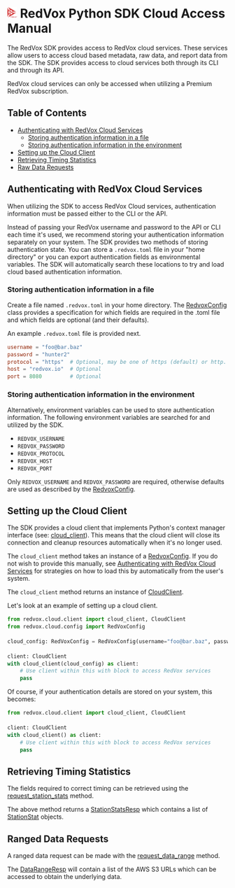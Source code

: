 # <img src="../img/redvox_logo.png" height="25"> **RedVox Python SDK Cloud Access Manual**

The RedVox SDK provides access to RedVox cloud services. These services allow users to access cloud based metadata, raw data, and report data from the SDK. The SDK provides access to cloud services both through its CLI and through its API.

RedVox cloud services can only be accessed when utilizing a Premium RedVox subscription.

## Table of Contents

<!-- toc -->

- [Authenticating with RedVox Cloud Services](#authenticating-with-redvox-cloud-services)
  * [Storing authentication information in a file](#storing-authentication-information-in-a-file)
  * [Storing authentication information in the environment](#storing-authentication-information-in-the-environment)
- [Setting up the Cloud Client](#setting-up-the-cloud-client)
- [Retrieving Timing Statistics](#retrieving-timing-statistics)
- [Raw Data Requests](#raw-data-requests)

<!-- tocstop -->

## Authenticating with RedVox Cloud Services

When utilizing the SDK to access RedVox Cloud services, authentication information must be passed either to the CLI or the API. 

Instead of passing your RedVox username and password to the API or CLI each time it's used, we recommend storing your authentication information separately on your system. The SDK provides two methods of storing authentication state. You can store a `.redvox.toml` file in your "home directory" or you can export authentication fields as environmental variables. The SDK will automatically search these locations to try and load cloud based authentication information.

### Storing authentication information in a file

Create a file named `.redvox.toml` in your home directory. The [RedvoxConfig](https://redvoxinc.github.io/redvox-sdk/api_docs/redvox/cloud/config.html#redvox.cloud.config.RedVoxConfig) class provides a specification for which fields are required in the .toml file and which fields are optional (and their defaults).

An example `.redvox.toml` file is provided next.

```toml
username = "foo@bar.baz"
password = "hunter2"
protocol = "https"  # Optional, may be one of https (default) or http.
host = "redvox.io"  # Optional
port = 8080         # Optional
```

### Storing authentication information in the environment

Alternatively, environment variables can be used to store authentication information. The following environment variables are searched for and utilized by the SDK.

* `REDVOX_USERNAME`
* `REDVOX_PASSWORD`
* `REDVOX_PROTOCOL`
* `REDVOX_HOST`
* `REDVOX_PORT`

Only `REDVOX_USERNAME` and `REDVOX_PASSWORD` are required, otherwise defaults are used as described by the [RedvoxConfig](https://redvoxinc.github.io/redvox-sdk/api_docs/redvox/cloud/config.html#redvox.cloud.config.RedVoxConfig).

## Setting up the Cloud Client

The SDK provides a cloud client that implements Python's context manager interface (see: [cloud_client](https://redvoxinc.github.io/redvox-sdk/api_docs/redvox/cloud/client.html#redvox.cloud.client.cloud_client)). This means that the cloud client will close its connection and cleanup resources automatically when it's no longer used.

The `cloud_client` method takes an instance of a [RedvoxConfig](https://redvoxinc.github.io/redvox-sdk/api_docs/redvox/cloud/config.html#redvox.cloud.config.RedVoxConfig). If you do not wish to provide this manually, see [Authenticating with RedVox Cloud Services](#authenticating-with-redvox-cloud-services) for strategies on how to load this by automatically from the user's system.

The `cloud_client` method returns an instance of [CloudClient](https://redvoxinc.github.io/redvox-sdk/api_docs/redvox/cloud/client.html#redvox.cloud.client.CloudClient). 

Let's look at an example of setting up a cloud client.

```python
from redvox.cloud.client import cloud_client, CloudClient
from redvox.cloud.config import RedVoxConfig

cloud_config: RedVoxConfig = RedVoxConfig(username="foo@bar.baz", password="hunter2")

client: CloudClient
with cloud_client(cloud_config) as client:
    # Use client within this with block to access RedVox services
    pass
```

Of course, if your authentication details are stored on your system, this becomes:

```python
from redvox.cloud.client import cloud_client, CloudClient

client: CloudClient
with cloud_client() as client:
    # Use client within this with block to access RedVox services
    pass
```

## Retrieving Timing Statistics

The fields required to correct timing can be retrieved using the [request_station_stats](https://redvoxinc.github.io/redvox-sdk/api_docs/redvox/cloud/client.html#redvox.cloud.client.CloudClient.request_station_stats) method.

The above method returns a [StationStatsResp](https://redvoxinc.github.io/redvox-sdk/api_docs/redvox/cloud/station_stats.html#redvox.cloud.station_stats.StationStatResp) which contains a list of [StationStat](https://redvoxinc.github.io/redvox-sdk/api_docs/redvox/common/file_statistics.html#redvox.common.file_statistics.StationStat) objects.

## Ranged Data Requests

A ranged data request can be made with the [request_data_range](https://redvoxinc.github.io/redvox-sdk/api_docs/redvox/cloud/client.html#redvox.cloud.client.CloudClient.request_data_range) method.

The [DataRangeResp](https://redvoxinc.github.io/redvox-sdk/api_docs/redvox/cloud/data_api.html#redvox.cloud.data_api.DataRangeResp) will contain a list of the AWS S3 URLs which can be accessed to obtain the underlying data.
